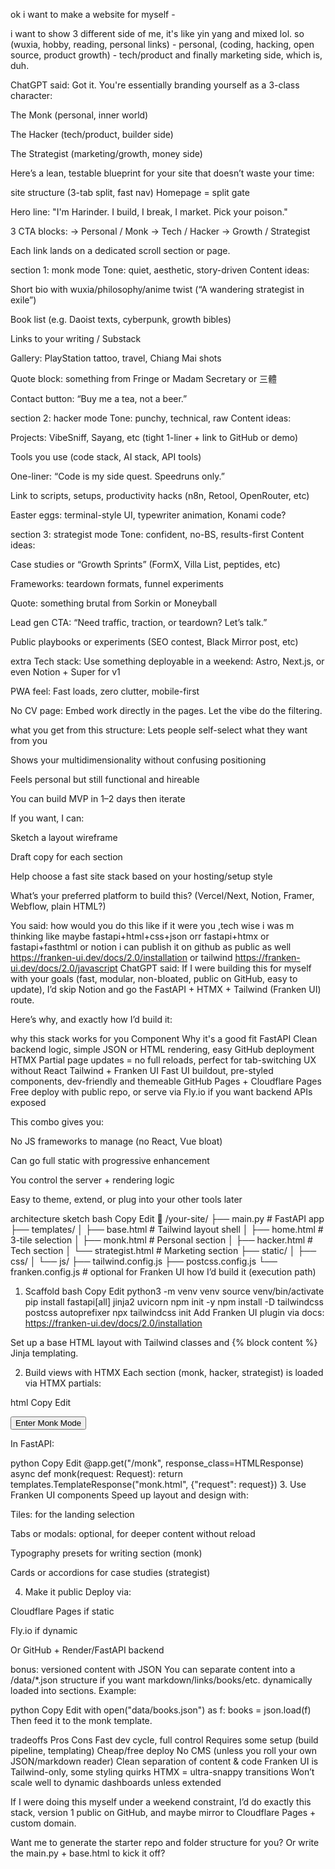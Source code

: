 ok i want to make a website for myself -

i want to show 3 different side of me, it's like yin yang and mixed lol. so (wuxia, hobby, reading, personal links) - personal, (coding, hacking, open source, product growth) - tech/product and finally marketing side, which is, duh.


ChatGPT said:
Got it. You're essentially branding yourself as a 3-class character:

The Monk (personal, inner world)

The Hacker (tech/product, builder side)

The Strategist (marketing/growth, money side)

Here’s a lean, testable blueprint for your site that doesn’t waste your time:

site structure (3-tab split, fast nav)
Homepage = split gate

Hero line: "I'm Harinder. I build, I break, I market. Pick your poison."

3 CTA blocks:
→ Personal / Monk
→ Tech / Hacker
→ Growth / Strategist

Each link lands on a dedicated scroll section or page.

section 1: monk mode
Tone: quiet, aesthetic, story-driven
Content ideas:

Short bio with wuxia/philosophy/anime twist (“A wandering strategist in exile”)

Book list (e.g. Daoist texts, cyberpunk, growth bibles)

Links to your writing / Substack

Gallery: PlayStation tattoo, travel, Chiang Mai shots

Quote block: something from Fringe or Madam Secretary or 三體

Contact button: “Buy me a tea, not a beer.”

section 2: hacker mode
Tone: punchy, technical, raw
Content ideas:

Projects: VibeSniff, Sayang, etc (tight 1-liner + link to GitHub or demo)

Tools you use (code stack, AI stack, API tools)

One-liner: “Code is my side quest. Speedruns only.”

Link to scripts, setups, productivity hacks (n8n, Retool, OpenRouter, etc)

Easter eggs: terminal-style UI, typewriter animation, Konami code?

section 3: strategist mode
Tone: confident, no-BS, results-first
Content ideas:

Case studies or “Growth Sprints” (FormX, Villa List, peptides, etc)

Frameworks: teardown formats, funnel experiments

Quote: something brutal from Sorkin or Moneyball

Lead gen CTA: “Need traffic, traction, or teardown? Let’s talk.”

Public playbooks or experiments (SEO contest, Black Mirror post, etc)

extra
Tech stack: Use something deployable in a weekend: Astro, Next.js, or even Notion + Super for v1

PWA feel: Fast loads, zero clutter, mobile-first

No CV page: Embed work directly in the pages. Let the vibe do the filtering.

what you get from this structure:
Lets people self-select what they want from you

Shows your multidimensionality without confusing positioning

Feels personal but still functional and hireable

You can build MVP in 1–2 days then iterate

If you want, I can:

Sketch a layout wireframe

Draft copy for each section

Help choose a fast site stack based on your hosting/setup style

What’s your preferred platform to build this? (Vercel/Next, Notion, Framer, Webflow, plain HTML?)







You said:
how would you do this like if it were you
,tech wise i was m thinking like maybe  fastapi+html+css+json orr fastapi+htmx or fastapi+fasthtml or notion i can publish it on github as public as well
https://franken-ui.dev/docs/2.0/installation or tailwind
https://franken-ui.dev/docs/2.0/javascript
ChatGPT said:
If I were building this for myself with your goals (fast, modular, non-bloated, public on GitHub, easy to update), I’d skip Notion and go the FastAPI + HTMX + Tailwind (Franken UI) route.

Here’s why, and exactly how I’d build it:

why this stack works for you
Component	Why it's a good fit
FastAPI	Clean backend logic, simple JSON or HTML rendering, easy GitHub deployment
HTMX	Partial page updates = no full reloads, perfect for tab-switching UX without React
Tailwind + Franken UI	Fast UI buildout, pre-styled components, dev-friendly and themeable
GitHub Pages + Cloudflare Pages	Free deploy with public repo, or serve via Fly.io if you want backend APIs exposed

This combo gives you:

No JS frameworks to manage (no React, Vue bloat)

Can go full static with progressive enhancement

You control the server + rendering logic

Easy to theme, extend, or plug into your other tools later

architecture sketch
bash
Copy
Edit
📁 /your-site/
├── main.py              # FastAPI app
├── templates/
│   ├── base.html        # Tailwind layout shell
│   ├── home.html        # 3-tile selection
│   ├── monk.html        # Personal section
│   ├── hacker.html      # Tech section
│   └── strategist.html  # Marketing section
├── static/
│   ├── css/
│   └── js/
├── tailwind.config.js
├── postcss.config.js
└── franken.config.js    # optional for Franken UI
how I’d build it (execution path)
1. Scaffold
bash
Copy
Edit
python3 -m venv venv
source venv/bin/activate
pip install fastapi[all] jinja2 uvicorn
npm init -y
npm install -D tailwindcss postcss autoprefixer
npx tailwindcss init
Add Franken UI plugin via docs:
https://franken-ui.dev/docs/2.0/installation

Set up a base HTML layout with Tailwind classes and {% block content %} Jinja templating.

2. Build views with HTMX
Each section (monk, hacker, strategist) is loaded via HTMX partials:

html
Copy
Edit
<!-- In home.html -->
<button hx-get="/monk" hx-target="#content">Enter Monk Mode</button>
<div id="content"></div>
In FastAPI:

python
Copy
Edit
@app.get("/monk", response_class=HTMLResponse)
async def monk(request: Request):
    return templates.TemplateResponse("monk.html", {"request": request})
3. Use Franken UI components
Speed up layout and design with:

Tiles: for the landing selection

Tabs or modals: optional, for deeper content without reload

Typography presets for writing section (monk)

Cards or accordions for case studies (strategist)

4. Make it public
Deploy via:

Cloudflare Pages if static

Fly.io if dynamic

Or GitHub + Render/FastAPI backend

bonus: versioned content with JSON
You can separate content into a /data/*.json structure if you want markdown/links/books/etc. dynamically loaded into sections. Example:

python
Copy
Edit
with open("data/books.json") as f:
    books = json.load(f)
Then feed it to the monk template.

tradeoffs
Pros	Cons
Fast dev cycle, full control	Requires some setup (build pipeline, templating)
Cheap/free deploy	No CMS (unless you roll your own JSON/markdown reader)
Clean separation of content & code	Franken UI is Tailwind-only, some styling quirks
HTMX = ultra-snappy transitions	Won’t scale well to dynamic dashboards unless extended

If I were doing this myself under a weekend constraint, I’d do exactly this stack, version 1 public on GitHub, and maybe mirror to Cloudflare Pages + custom domain.

Want me to generate the starter repo and folder structure for you? Or write the main.py + base.html to kick it off?







